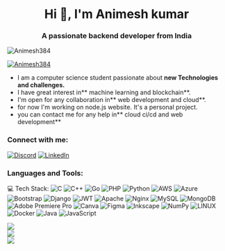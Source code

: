 <h1 align="center">Hi 👋, I'm Animesh kumar</h1>
<h3 align="center">A passionate backend developer from India</h3>

<p align="left"> <img src="https://komarev.com/ghpvc/?username=Animesh384&label=Profile%20views&color=0e75b6&style=flat" alt="Animesh384" /> </p>

<p align="left"> <a href="https://github.com/ryo-ma/github-profile-trophy"><img src="https://github-profile-trophy.vercel.app/?username=Animesh384" alt="Animesh384" /></a> </p>

- I am a computer science student passionate about **new Technologies and challenges.**
- I have great interest in** machine learning and blockchain**.
- I'm open for any collaboration in** web development and cloud**.
- for now I'm working on node.js website. It's a personal project.
- you can contact me for any help in** cloud ci/cd and web development**

<h3 align="left">Connect with me:</h3>


[![Discord](https://img.shields.io/badge/Discord-%237289DA.svg?logo=discord&logoColor=white)](https://discord.gg/darkhornat#9102) 
[![LinkedIn](https://img.shields.io/badge/LinkedIn-%230077B5.svg?logo=linkedin&logoColor=white)](https://linkedin.com/in/linkedin.com/in/animesh-kumar-5307511b3) 

<p align="left">
</p>

<h3 align="left">Languages and Tools:</h3>



💻 Tech Stack:
![C](https://img.shields.io/badge/c-%2300599C.svg?style=plastic&logo=c&logoColor=white) ![C++](https://img.shields.io/badge/c++-%2300599C.svg?style=plastic&logo=c%2B%2B&logoColor=white) ![Go](https://img.shields.io/badge/go-%2300ADD8.svg?style=plastic&logo=go&logoColor=white) ![PHP](https://img.shields.io/badge/php-%23777BB4.svg?style=plastic&logo=php&logoColor=white) ![Python](https://img.shields.io/badge/python-3670A0?style=plastic&logo=python&logoColor=ffdd54) ![AWS](https://img.shields.io/badge/AWS-%23FF9900.svg?style=plastic&logo=amazon-aws&logoColor=white) ![Azure](https://img.shields.io/badge/azure-%230072C6.svg?style=plastic&logo=azure-devops&logoColor=white) ![Bootstrap](https://img.shields.io/badge/bootstrap-%23563D7C.svg?style=plastic&logo=bootstrap&logoColor=white) ![Django](https://img.shields.io/badge/django-%23092E20.svg?style=plastic&logo=django&logoColor=white) ![JWT](https://img.shields.io/badge/JWT-black?style=plastic&logo=JSON%20web%20tokens) ![Apache](https://img.shields.io/badge/apache-%23D42029.svg?style=plastic&logo=apache&logoColor=white) ![Nginx](https://img.shields.io/badge/nginx-%23009639.svg?style=plastic&logo=nginx&logoColor=white) ![MySQL](https://img.shields.io/badge/mysql-%2300f.svg?style=plastic&logo=mysql&logoColor=white) ![MongoDB](https://img.shields.io/badge/MongoDB-%234ea94b.svg?style=plastic&logo=mongodb&logoColor=white) ![Adobe Premiere Pro](https://img.shields.io/badge/Adobe%20Premiere%20Pro-9999FF.svg?style=plastic&logo=Adobe%20Premiere%20Pro&logoColor=white) ![Canva](https://img.shields.io/badge/Canva-%2300C4CC.svg?style=plastic&logo=Canva&logoColor=white) 	![Figma](https://img.shields.io/badge/figma-%23F24E1E.svg?style=plastic&logo=figma&logoColor=white) ![Inkscape](https://img.shields.io/badge/Inkscape-e0e0e0?style=plastic&logo=inkscape&logoColor=080A13) ![NumPy](https://img.shields.io/badge/numpy-%23013243.svg?style=plastic&logo=numpy&logoColor=white) ![LINUX](https://img.shields.io/badge/Linux-FCC624?style=plastic&logo=linux&logoColor=black) ![Docker](https://img.shields.io/badge/docker-%230db7ed.svg?style=plastic&logo=docker&logoColor=white) ![Java](https://img.shields.io/badge/java-%23ED8B00.svg?style=plastic&logo=java&logoColor=white) ![JavaScript](https://img.shields.io/badge/javascript-%23323330.svg?style=plastic&logo=javascript&logoColor=%23F7DF1E)



![](https://github-readme-stats.vercel.app/api?username=Animesh384&theme=dark&hide_border=false&include_all_commits=true&count_private=true)<br/>
![](https://github-readme-streak-stats.herokuapp.com/?user=Animesh384&theme=dark&hide_border=false)<br/>
![](https://github-readme-stats.vercel.app/api/top-langs/?username=Animesh384&theme=dark&hide_border=false&include_all_commits=true&count_private=true&layout=compact)


